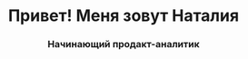 <div id="header" align="center">
    <h1>Привет! Меня зовут Наталия</h1>
    <h3>Начинающий продакт-аналитик</h3>
</div>

<!--
**lazuraim/lazuraim** is a ✨ _special_ ✨ repository because its `README.md` (this file) appears on your GitHub profile.

Here are some ideas to get you started:

- 🔭 I’m currently working on ...
- 🌱 I’m currently learning ...
- 👯 I’m looking to collaborate on ...
- 🤔 I’m looking for help with ...
- 💬 Ask me about ...
- 📫 How to reach me: ...
- 😄 Pronouns: ...
- ⚡ Fun fact: ...


